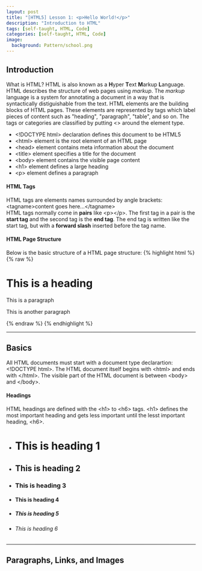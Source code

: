 ```yaml
---
layout: post
title: "[HTML5] Lesson 1: <p>Hello World!</p>"
description: "Introduction to HTML"
tags: [self-taught, HTML, Code]
categories: [self-taught, HTML, Code]
image:
  background: Pattern/school.png
---
```

<style>
hr{
	border: 0;
    height: 1px;
    background-image: linear-gradient(to right, rgba(0, 0, 0, 0), rgba(0, 0, 0, 0.75), rgba(0, 0, 0, 0));
}
</style>

## Introduction
What is HTML? HTML is also known as a **H**yper **T**ext **M**arkup **L**anguage.  HTML describes the structure of web pages using <cite>markup</cite>.  The <cite>markup</cite> language is a system for annotating a document in a way that is syntactically distiguishable from the text.  HTML elements are the building blocks of HTML pages.  These elements are represented by tags which label pieces of content such as "heading", "paragraph", "table", and so on. The tags or categories are classified by putting <> around the element type.

* &lt;!DOCTYPE html&gt; declaration defines this document to be HTML5
* &lt;html&gt; element is the root element of an HTML page
* &lt;head&gt; element contains meta information about the document
* &lt;title&gt; element specifies a title for the document
* &lt;body&gt; element contains the visible page content
* &lt;h1&gt; element defines a large heading
* &lt;p&gt; element defines a paragraph

#### HTML Tags
HTML tags are elements names surrounded by angle brackets:<br/>
&lt;tagname&gt;content goes here...&lt;/tagname&gt; <br/>
HTML tags normally come in **pairs** like &lt;p&gt;&lt;/p&gt;.  The first tag in a pair is the **start tag** and the second tag is the **end tag**.  The end tag is written like the start tag, but with a **forward slash** inserted before the tag name.

#### HTML Page Structure
Below is the basic structure of a HTML page structure:
{% highlight html %}
{% raw %}
<html>
	<head>
		<title>Page Title</title>
	</head>
	<body>
		<h1>This is a heading</h1>
		<p>This is a paragraph</p>
		<p>This is another paragraph</p>
	</body>
</html>
{% endraw %}
{% endhighlight %}

<hr/>

## Basics
All HTML documents must start with a document type declarartion: &lt;!DOCTYPE html&gt;.  The HTML document itself begins with &lt;html&gt; and ends with &lt;/html&gt;.  The visible part of the HTML document is between &lt;body&gt; and &lt;/body&gt;.

#### Headings
HTML headings are defined with the &lt;h1&gt; to &lt;h6&gt; tags.  &lt;h1&gt; defines the most important heading and gets less important until the lesst important heading, &lt;h6&gt;.

* <h1>This is heading 1</h1>
* <h2>This is heading 2</h2>
* <h3>This is heading 3</h3>
* <h4>This is heading 4</h4>
* <h5>This is heading 5</h5>
* <h6>This is heading 6</h5>

<hr/>

## Paragraphs, Links, and Images
